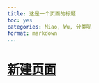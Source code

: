 ```yaml
---
title: 这是一个页面的标题
toc: yes
categories: Miao, Wu, 分类呢
format: markdown
...
```


# [新建页面](/newfolder/newpage)